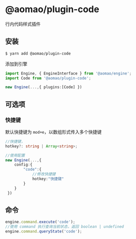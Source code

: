 # @aomao/plugin-code

行内代码样式插件

## 安装

```bash
$ yarn add @aomao/plugin-code
```

添加到引擎

```ts
import Engine, { EngineInterface } from '@aomao/engine';
import Code from '@aomao/plugin-code';

new Engine(...,{ plugins:[Code] })
```

## 可选项

### 快捷键

默认快捷键为 `mod+e`，以数组形式传入多个快捷键

```ts
//快捷键，
hotkey?: string | Array<string>;

//使用配置
new Engine(...,{
    config:{
        "code":{
            //修改快捷键
            hotkey:"快捷键"
        }
    }
 })
```

## 命令

```ts
engine.command.execute('code');
//使用 command 执行查询当前状态，返回 boolean | undefined
engine.command.queryState('code');
```
